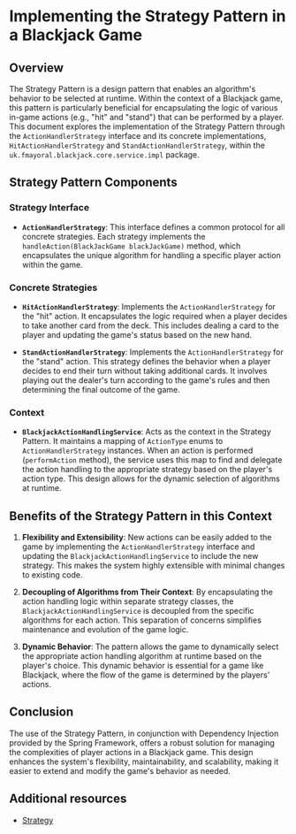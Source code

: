 # Implementing the Strategy Pattern in a Blackjack Game

## Overview

The Strategy Pattern is a design pattern that enables an algorithm's behavior to be selected at runtime. Within the context of a Blackjack game, this pattern is particularly beneficial for encapsulating the logic of various in-game actions (e.g., "hit" and "stand") that can be performed by a player. This document explores the implementation of the Strategy Pattern through the `ActionHandlerStrategy` interface and its concrete implementations, `HitActionHandlerStrategy` and `StandActionHandlerStrategy`, within the `uk.fmayoral.blackjack.core.service.impl` package.

## Strategy Pattern Components

### Strategy Interface

- **`ActionHandlerStrategy`**: This interface defines a common protocol for all concrete strategies. Each strategy implements the `handleAction(BlackJackGame blackJackGame)` method, which encapsulates the unique algorithm for handling a specific player action within the game.

### Concrete Strategies

- **`HitActionHandlerStrategy`**: Implements the `ActionHandlerStrategy` for the "hit" action. It encapsulates the logic required when a player decides to take another card from the deck. This includes dealing a card to the player and updating the game's status based on the new hand.

- **`StandActionHandlerStrategy`**: Implements the `ActionHandlerStrategy` for the "stand" action. This strategy defines the behavior when a player decides to end their turn without taking additional cards. It involves playing out the dealer's turn according to the game's rules and then determining the final outcome of the game.

### Context

- **`BlackjackActionHandlingService`**: Acts as the context in the Strategy Pattern. It maintains a mapping of `ActionType` enums to `ActionHandlerStrategy` instances. When an action is performed (`performAction` method), the service uses this map to find and delegate the action handling to the appropriate strategy based on the player's action type. This design allows for the dynamic selection of algorithms at runtime.

## Benefits of the Strategy Pattern in this Context

1. **Flexibility and Extensibility**: New actions can be easily added to the game by implementing the `ActionHandlerStrategy` interface and updating the `BlackjackActionHandlingService` to include the new strategy. This makes the system highly extensible with minimal changes to existing code.

2. **Decoupling of Algorithms from Their Context**: By encapsulating the action handling logic within separate strategy classes, the `BlackjackActionHandlingService` is decoupled from the specific algorithms for each action. This separation of concerns simplifies maintenance and evolution of the game logic.

3. **Dynamic Behavior**: The pattern allows the game to dynamically select the appropriate action handling algorithm at runtime based on the player's choice. This dynamic behavior is essential for a game like Blackjack, where the flow of the game is determined by the players' actions.

## Conclusion

The use of the Strategy Pattern, in conjunction with Dependency Injection provided by the Spring Framework, offers a robust solution for managing the complexities of player actions in a Blackjack game. This design enhances the system's flexibility, maintainability, and scalability, making it easier to extend and modify the game's behavior as needed.

## Additional resources
* [Strategy](https://refactoring.guru/design-patterns/strategy)